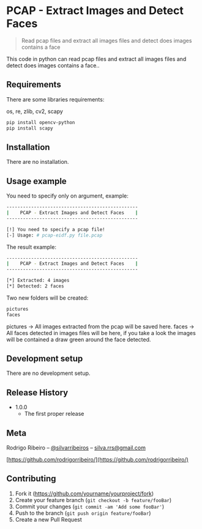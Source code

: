 # PCAP - Extract Images and Detect Faces
> Read pcap files and extract all images files and detect does images contains a face

This code in python can read pcap files and extract all images files and detect does images contains a face..

## Requirements

There are some libraries requirements:

os, re, zlib, cv2, scapy

```sh
pip install opencv-python
pip install scapy
```

## Installation

There are no installation.

## Usage example

You need to specify only on argument, example:

```sh
------------------------------------------------
|    PCAP - Extract Images and Detect Faces    |
------------------------------------------------

[!] You need to specify a pcap file!
[-] Usage: # pcap-eidf.py file.pcap
```

The result example:

```sh
------------------------------------------------
|    PCAP - Extract Images and Detect Faces    |
------------------------------------------------

[*] Extracted: 4 images
[*] Detected: 2 faces
```

Two new folders will be created:
```sh
pictures
faces
```

pictures -> All images extracted from the pcap will be saved here.
faces -> All faces detected in images files will be here, if you take a look the images will be contained a draw green around the face detected.

## Development setup

There are no development setup.

## Release History

* 1.0.0
    * The first proper release

## Meta

Rodrigo Ribeiro – [@silvarribeiros](https://twitter.com/silvarribeiros) – silva.rrs@gmail.com

[https://github.com/rodrigorribeiro/](https://github.com/rodrigorribeiro/)

## Contributing

1. Fork it (<https://github.com/yourname/yourproject/fork>)
2. Create your feature branch (`git checkout -b feature/fooBar`)
3. Commit your changes (`git commit -am 'Add some fooBar'`)
4. Push to the branch (`git push origin feature/fooBar`)
5. Create a new Pull Request
